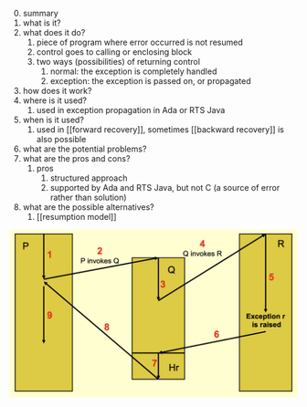 0. summary
1. what is it?
2. what does it do? 
	1. piece of program where error occurred is not resumed
	2. control goes to calling or enclosing block
	3. two ways (possibilities) of returning control
		1. normal: the exception is completely handled
		2. exception: the exception is passed on, or propagated
3. how does it work? 
4. where is it used?
	1. used in exception propagation in Ada or RTS Java
5. when is it used?
	1. used in [[forward recovery]], sometimes [[backward recovery]] is also possible
6. what are the potential problems? 
7. what are the pros and cons?
	1. pros
		1. structured approach
		2. supported by Ada and RTS Java, but not C (a source of error rather than solution)
8. what are the possible alternatives?
	1. [[resumption model]]

![termination model](./images/termination.png)